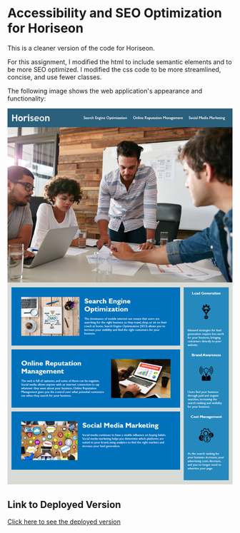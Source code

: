# Accessibility and SEO Optimization for Horiseon
This is a cleaner version of the code for Horiseon.

For this assignment, I modified the html to include semantic elements and to be more SEO optimized. I modified the css code to be more streamlined, concise, and use fewer classes. 

The following image shows the web application's appearance and functionality:

![The Horiseon webpage includes a navigation bar with links to sections in the page, background image, sections with text and images, and an aside section.](./assets/images/horiseon-page-layout.png)

## Link to Deployed Version
[Click here to see the deployed version](https://jengelfling.github.io/accessibility-seo-cleanup/)